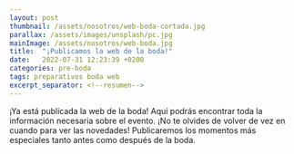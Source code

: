 ```yaml
---
layout: post
thumbnail: /assets/nosotros/web-boda-cortada.jpg
parallax: /assets/images/unsplash/pc.jpg
mainImage: /assets/nosotros/web-boda.jpg
title:  "¡Publicamos la web de la boda!"
date:   2022-07-31 12:23:39 +0200
categories: pre-boda
tags: preparativos boda web
excerpt_separator: <!--resumen-->
---
```


¡Ya está publicada la web de la boda!
Aquí podrás encontrar toda la información necesaria sobre el evento. ¡No te olvides de volver de vez en cuando para ver las novedades!
Publicaremos los momentos más especiales tanto antes como después de la boda.
